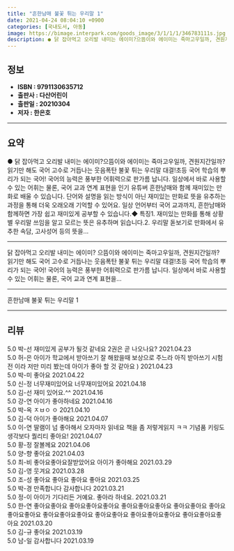 ```yaml
---
title: "흔한남매 불꽃 튀는 우리말 1"
date: 2021-04-24 08:04:10 +0900
categories: [국내도서, 아동]
image: https://bimage.interpark.com/goods_image/3/1/1/1/346783111s.jpg
description: ● 닭 잡아먹고 오리발 내미는 에이미?으뜸이와 에이미는 죽마고우일까, 견원지간일까?읽기만 해도 국어 고수로 거듭나는 웃음폭탄 불꽃 튀는 우리말 대결!초등 국어 학습의 뿌리가 되는 국어! 국어의 능력은 풍부한 어휘력으로 판가름 납니다. 일상에서 바로 사용할 수 있는 어휘는 물론, 국어
---
```


## **정보**

- **ISBN : 9791130635712**
- **출판사 : 다산어린이**
- **출판일 : 20210304**
- **저자 : 한은호**

------



## **요약**

●  닭 잡아먹고 오리발 내미는 에이미?으뜸이와 에이미는 죽마고우일까, 견원지간일까?읽기만 해도 국어 고수로 거듭나는 웃음폭탄 불꽃 튀는 우리말 대결!초등 국어 학습의 뿌리가 되는 국어! 국어의 능력은 풍부한 어휘력으로 판가름 납니다. 일상에서 바로 사용할 수 있는 어휘는 물론, 국어 교과 연계 표현을 인기 유튜버 흔한남매와 함께 재미있는 만화로 배울 수 있습니다. 단어와 설명을 읽는 방식이 아닌 재미있는 만화로 뜻을 유추하는 과정을 통해 더욱 오래오래 기억할 수 있어요. 일상 언어부터 국어 교과까지, 흔한남매와 함께하면 가장 쉽고 재미있게 공부할 수 있습니다.◆ 특징1. 재미있는 만화를 통해 상황별 우리말 쓰임을 알고 모르는 뜻은 유추하며 읽습니다.2. 우리말 돋보기로 만화에서 유추한 속담, 고사성어 등의 뜻을...

------

닭 잡아먹고 오리발 내미는 에이미?
으뜸이와 에이미는 죽마고우일까, 견원지간일까?
읽기만 해도 국어 고수로 거듭나는 웃음폭탄 불꽃 튀는 우리말 대결!초등 국어 학습의 뿌리가 되는 국어! 국어의 능력은 풍부한 어휘력으로 판가름 납니다. 일상에서 바로 사용할 수 있는 어휘는 물론, 국어 교과 연계 표현을... 

------


흔한남매 불꽃 튀는 우리말 1 

------


## **리뷰** 

5.0 박-선 재미있게 공부가 될것 같네요
2권은 곧 나오나요? 2021.04.23 <br/>5.0 허-은 아이가 학교에서 받아쓰기 잘 해왔을때 보상으로 주느라 
아직 받아쓰기 시험 전 이라 저만 미리 봤는데 아이가 좋아 할 것 같아요 ) 2021.04.23 <br/>5.0 박-미 좋아요 2021.04.22 <br/>5.0 신-정 너무재미있어요 너무재미있어요 2021.04.18 <br/>5.0 김-선 재미 있어요.^^ 2021.04.16 <br/>5.0 강-연 아이가 좋아하네요 2021.04.16 <br/>5.0 박-옥 ㅈㅂㅇ ㅇ 2021.04.10 <br/>5.0 김-덕 아이가 좋아해요 2021.04.07 <br/>5.0 이-연 딸램이 넘 좋아해서 오자마자 읽네요 책을 좀 저렇게읽지 ㅋㅋ
기념품 키링도 생각보다 퀄리티 좋아요!  2021.04.07 <br/>5.0 황-정 잘볼께요 2021.04.06 <br/>5.0 양-향 좋아요 2021.04.03 <br/>5.0 최-비 좋아요좋아요잘받았어요 아이가 좋아해요 2021.03.29 <br/>5.0 김-영 웃겨요 2021.03.28 <br/>5.0 조-성 좋아요 좋아요 좋아요 좋아요 2021.03.25 <br/>5.0 박-경 만족합니다 감사합니다  2021.03.21 <br/>5.0 정-이 아이가 기다리든 거예요. 좋아라 하네요. 2021.03.21 <br/>5.0 한-연 좋아요좋아요 좋아요좋아요좋아요 좋아요좋아요좋아요
좋아요좋아요 좋아요좋아요좋아요 좋아요좋아요좋아요
좋아요좋아요 좋아요좋아요좋아요 좋아요좋아요좋아요 2021.03.20 <br/>5.0 김-규 좋아요  2021.03.19 <br/>5.0 남-일 감사합니다 2021.03.19 <br/>